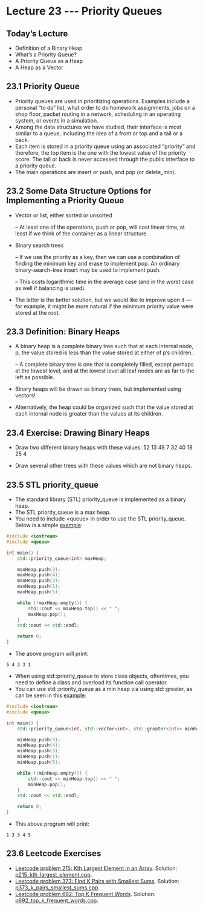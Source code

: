 # Lecture 23 --- Priority Queues

## Today’s Lecture

<!--
- Range Based for Loop
- Using STL’s for_each
-->

- Definition of a Binary Heap
- What’s a Priority Queue?
- A Priority Queue as a Heap
- A Heap as a Vector

<!--
## 24.1 Range Based for Loop

- Executes a for loop over a range.

```cpp
for ( range_declaration : range_expression ) 
    loop_statement
```

- Example 1: pring every element in an integer array.

```cpp
int a[] = { 0, 1, 2, 3, 4, 5 }; 
for (int n : a) 
	std::cout << n << ' '; 
```

- Example 2: print each character of a string.

```cpp
std::string str = "The course instructor is terrible!"; 
    for (char c : str) 
        std::cout << c << ' '; 
```

- Example 3: iterating over a vector of integers.

```cpp
std::vector<int> vec1 = {1,2,3,4,5};
for (int val : vec1 ) {
	std :: cout << val << " ";
}
```

- Example 4: iterating over a vector&lt;vector&lt;int&gt;&gt;.

```cpp
// suppose result is a vector<vector<int>>
for (std::vector<int>& vec1 : result ) {
	for (int val : vec1 ) {
		std :: cout << val << " ";
	}
}
```

## 24.2 Using STL’s for_each

- First, here’s a tiny helper function:
```cpp
void float_print (float f) {
	std::cout << f << std::endl;
}
```
- Let’s make an STL vector of floats:
```cpp
std::vector<float> my_data;
my_data.push_back(3.14);
my_data.push_back(1.41);
my_data.push_back(6.02);
my_data.push_back(2.71);
```
- Now we can write a loop to print out all the data in our vector:
```cpp
std::vector<float>::iterator itr;
for (itr = my_data.begin(); itr != my_data.end(); itr++) {
	float_print(*itr);
}
```
- Alternatively we can use it with STL’s for_each function to visit and print each element:
```cpp
std::for_each(my_data.begin(), my_data.end(), float_print);
```
- Wow! That’s a lot less to type. Can I stop using regular for and while loops altogether?
- We can actually also do the same thing without creating & explicitly naming the float_print function. We create an anonymous function using lambda:
```cpp
std::for_each(my_data.begin(), my_data.end(), [](float f){ std::cout << f << std::end; });
```
Lambda is new to the C++ language (part of C++11). But lambda is a core piece of many classic, older programming languages including Lisp and Scheme. Python lambdas and Perl anonymous subroutines are similar. (In fact lambda dates back to the 1930’s, before the first computers were built!) You’ll learn more about lambda more in later courses like CSCI 4430 Programming Languages!
-->

## 23.1 Priority Queue

- Priority queues are used in prioritizing operations. Examples include a personal “to do” list, what order to do homework assignments, jobs on a shop floor, packet routing in a network, scheduling in an operating system, or events in a simulation.
- Among the data structures we have studied, their interface is most similar to a queue, including the idea of a front or top and a tail or a back.
- Each item is stored in a priority queue using an associated “priority” and therefore, the top item is the one with the lowest value of the priority score. The tail or back is never accessed through the public interface to a priority queue.
- The main operations are insert or push, and pop (or delete_min).

## 23.2 Some Data Structure Options for Implementing a Priority Queue

- Vector or list, either sorted or unsorted

  – At least one of the operations, push or pop, will cost linear time, at least if we think of the container as a linear structure.
- Binary search trees
  
  – If we use the priority as a key, then we can use a combination of finding the minimum key and erase to implement pop. An ordinary binary-search-tree insert may be used to implement push.
  
  – This costs logarithmic time in the average case (and in the worst case as well if balancing is used).
- The latter is the better solution, but we would like to improve upon it — for example, it might be more natural if the minimum priority value were stored at the root.

## 23.3 Definition: Binary Heaps

- A binary heap is a complete binary tree such that at each internal node, p, the value stored is less than the value stored at either of p’s children.

  – A complete binary tree is one that is completely filled, except perhaps at the lowest level, and at the lowest level all leaf nodes are as far to the left as possible.
- Binary heaps will be drawn as binary trees, but implemented using vectors!
- Alternatively, the heap could be organized such that the value stored at each internal node is greater than the values at its children.

## 23.4 Exercise: Drawing Binary Heaps

- Draw two different binary heaps with these values: 52 13 48 7 32 40 18 25 4

- Draw several other trees with these values which are not binary heaps.

## 23.5 STL priority_queue

- The standard library (STL) priority_queue is implemented as a binary heap.
- The STL priority_queue is a max heap.
- You need to include &lt;queue&gt; in order to use the STL priority_queue. Below is a simple [example](max_heap.cpp):

```cpp
#include <iostream>
#include <queue>

int main() {
    std::priority_queue<int> maxHeap;

    maxHeap.push(3);
    maxHeap.push(4);
    maxHeap.push(3);
    maxHeap.push(1);
    maxHeap.push(5);

    while (!maxHeap.empty()) {
        std::cout << maxHeap.top() << " ";
        maxHeap.pop();
    }
    std::cout << std::endl;

    return 0;
}
```

- The above program will print:

```console
5 4 3 3 1
```

- When using std::priority_queue to store class objects, oftentimes, you need to define a class and overload its function call operator.<!--; or use a lambda expression.-->
- You can use std::priority_queue as a min heap via using std::greater, as can be seen in this [example](min_heap.cpp):

```cpp
#include <iostream>
#include <queue>

int main() {
	std::priority_queue<int, std::vector<int>, std::greater<int>> minHeap;

	minHeap.push(3);
	minHeap.push(4);
	minHeap.push(3);
	minHeap.push(1);
	minHeap.push(5);

	while (!minHeap.empty()) {
		std::cout << minHeap.top() << " ";
		minHeap.pop();
	}
	std::cout << std::endl;

	return 0;
}
```

- This above program will print:

```console
1 3 3 4 5
```

## 23.6 Leetcode Exercises

- [Leetcode problem 215: Kth Largest Element in an Array](https://leetcode.com/problems/kth-largest-element-in-an-array/). Solution: [p215_kth_largest_element.cpp](../../leetcode/p215_kth_largest_element.cpp).
- [Leetcode problem 373: Find K Pairs with Smallest Sums](https://leetcode.com/problems/find-k-pairs-with-smallest-sums/). Solution: [p373_k_pairs_smallest_sums.cpp](../../leetcode/p373_k_pairs_smallest_sums.cpp).
- [Leetcode problem 692:  Top K Frequent Words](https://leetcode.com/problems/top-k-frequent-words/). Solution: [p692_top_k_frequent_words.cpp](../../leetcode/p692_top_k_frequent_words.cpp).
